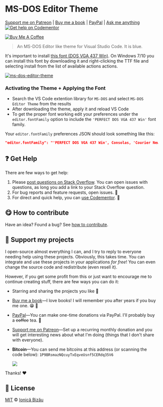<!-- Please do not edit this file. Edit the `blah` field in the `package.json` instead. If in doubt, open an issue. -->


















# MS-DOS Editor Theme

 [Support me on Patreon][patreon] |  [Buy me a book][amazon] |  [PayPal][paypal-donations] |  [Ask me anything](https://github.com/IonicaBizau/ama) [![Get help on Codementor](https://cdn.codementor.io/badges/get_help_github.svg)](https://www.codementor.io/@johnnyb?utm_source=github&utm_medium=button&utm_term=johnnyb&utm_campaign=github)

<a href="https://www.buymeacoffee.com/H96WwChMy" target="_blank"><img src="https://www.buymeacoffee.com/assets/img/custom_images/yellow_img.png" alt="Buy Me A Coffee"></a>







> An MS-DOS Editor like theme for Visual Studio Code. It is blue.






It's important to install [this font (DOS VGA 437 Win)](https://www.dafont.com/perfect-dos-vga-437.font).
On Windows 7/10 you can install this font by downloading it and right-clicking the TTF file and selecting install from the list of available actions actions.






[![ms-dos-editor-theme](https://i.imgur.com/dPXIhK5.png)](#)











### Activating the Theme + Applying the Font


 - Search the VS Code extention library for `MS-DOS` and select `MS-DOS Editor Theme` from the results
 - After downloading the theme, apply it and reload VS Code
 - To get the proper font working edit your preferences under the `editor.fontFamily` option to include the `'PERFECT DOS VGA 437 Win'` font family.

Your `editor.fontFamily` preferences JSON should look something like this:
```json
"editor.fontFamily": "'PERFECT DOS VGA 437 Win', Consolas, 'Courier New', monospace"
```


















## :question: Get Help

There are few ways to get help:



 1. Please [post questions on Stack Overflow](https://stackoverflow.com/questions/ask). You can open issues with questions, as long you add a link to your Stack Overflow question.
 2. For bug reports and feature requests, open issues. :bug:
 3. For direct and quick help, you can [use Codementor](https://www.codementor.io/johnnyb). :rocket:


















## :yum: How to contribute
Have an idea? Found a bug? See [how to contribute][contributing].


## :sparkling_heart: Support my projects
I open-source almost everything I can, and I try to reply to everyone needing help using these projects. Obviously,
this takes time. You can integrate and use these projects in your applications *for free*! You can even change the source code and redistribute (even resell it).

However, if you get some profit from this or just want to encourage me to continue creating stuff, there are few ways you can do it:


 - Starring and sharing the projects you like :rocket:
 - [Buy me a book][amazon]—I love books! I will remember you after years if you buy me one. :grin: :book:
 - [PayPal][paypal-donations]—You can make one-time donations via PayPal. I'll probably buy a ~~coffee~~ tea. :tea:
 - [Support me on Patreon][patreon]—Set up a recurring monthly donation and you will get interesting news about what I'm doing (things that I don't share with everyone).
 - **Bitcoin**—You can send me bitcoins at this address (or scanning the code below): `1P9BRsmazNQcuyTxEqveUsnf5CERdq35V6`

    ![](https://i.imgur.com/z6OQI95.png)


Thanks! :heart:
























## :scroll: License

[MIT][license] © [Ionică Bizău][website]






[license]: /LICENSE
[website]: https://ionicabizau.net
[contributing]: /CONTRIBUTING.md
[docs]: /DOCUMENTATION.md
[patreon]: https://www.patreon.com/ionicabizau
[amazon]: http://amzn.eu/hRo9sIZ
[paypal-donations]: https://www.paypal.com/cgi-bin/webscr?cmd=_s-xclick&hosted_button_id=RVXDDLKKLQRJW
